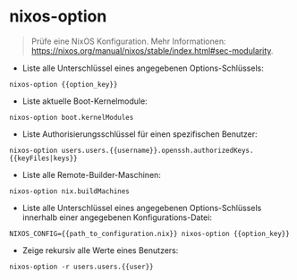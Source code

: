 # nixos-option

> Prüfe eine NixOS Konfiguration.
> Mehr Informationen: <https://nixos.org/manual/nixos/stable/index.html#sec-modularity>.

- Liste alle Unterschlüssel eines angegebenen Options-Schlüssels:

`nixos-option {{option_key}}`

- Liste aktuelle Boot-Kernelmodule:

`nixos-option boot.kernelModules`

- Liste Authorisierungsschlüssel für einen spezifischen Benutzer:

`nixos-option users.users.{{username}}.openssh.authorizedKeys.{{keyFiles|keys}}`

- Liste alle Remote-Builder-Maschinen:

`nixos-option nix.buildMachines`

- Liste alle Unterschlüssel eines angegebenen Options-Schlüssels innerhalb einer angegebenen Konfigurations-Datei:

`NIXOS_CONFIG={{path_to_configuration.nix}} nixos-option {{option_key}}`

- Zeige rekursiv alle Werte eines Benutzers:

`nixos-option -r users.users.{{user}}`
